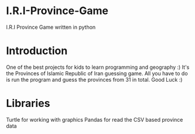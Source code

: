 # I.R.I-Province-Game
I.R.I Province Game written in python


# Introduction
One of the best projects for kids to learn programming and geography :)
It's the Provinces of Islamic Republic of Iran guessing game.
All you have to do is run the program and guess the provinces from 31 in total.
Good Luck :)

# Libraries
Turtle for working with graphics
Pandas for read the CSV based province data 
